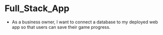 # Full_Stack_App
* As a business owner, I want to connect a database to my deployed web app so that users can save their game progress.